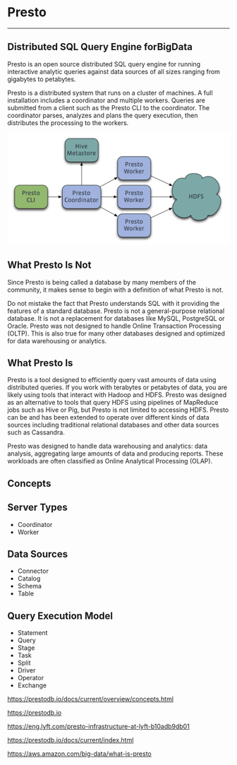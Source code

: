 # Presto

---

## Distributed SQL Query Engine forBigData

Presto is an open source distributed SQL query engine for running interactive analytic queries against data sources of all sizes ranging from gigabytes to petabytes.

Presto is a distributed system that runs on a cluster of machines. A full installation includes a coordinator and multiple workers. Queries are submitted from a client such as the Presto CLI to the coordinator. The coordinator parses, analyzes and plans the query execution, then distributes the processing to the workers.

![Presto Installation Overview](../../media/Technologies-Others-Presto-image1.png)

## What Presto Is Not

Since Presto is being called a database by many members of the community, it makes sense to begin with a definition of what Presto is not.

Do not mistake the fact that Presto understands SQL with it providing the features of a standard database. Presto is not a general-purpose relational database. It is not a replacement for databases like MySQL, PostgreSQL or Oracle. Presto was not designed to handle Online Transaction Processing (OLTP). This is also true for many other databases designed and optimized for data warehousing or analytics.

## What Presto Is

Presto is a tool designed to efficiently query vast amounts of data using distributed queries. If you work with terabytes or petabytes of data, you are likely using tools that interact with Hadoop and HDFS. Presto was designed as an alternative to tools that query HDFS using pipelines of MapReduce jobs such as Hive or Pig, but Presto is not limited to accessing HDFS. Presto can be and has been extended to operate over different kinds of data sources including traditional relational databases and other data sources such as Cassandra.

Presto was designed to handle data warehousing and analytics: data analysis, aggregating large amounts of data and producing reports. These workloads are often classified as Online Analytical Processing (OLAP).

## Concepts

## Server Types

- Coordinator
- Worker

## Data Sources

- Connector
- Catalog
- Schema
- Table

## Query Execution Model

- Statement
- Query
- Stage
- Task
- Split
- Driver
- Operator
- Exchange

<https://prestodb.io/docs/current/overview/concepts.html>

<https://prestodb.io>

<https://eng.lyft.com/presto-infrastructure-at-lyft-b10adb9db01>

<https://prestodb.io/docs/current/index.html>

<https://aws.amazon.com/big-data/what-is-presto>
